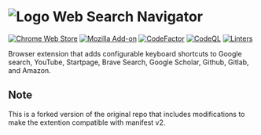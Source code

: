 # ![Logo](./src/icon48.png?raw=true) Web Search Navigator

[![Chrome Web Store](https://img.shields.io/chrome-web-store/rating/cohamjploocgoejdfanacfgkhjkhdkek?label=Chrome)](https://chrome.google.com/webstore/detail/web-search-navigator/cohamjploocgoejdfanacfgkhjkhdkek)
[![Mozilla Add-on](https://img.shields.io/amo/rating/web-search-navigator?label=Firefox)](https://addons.mozilla.org/en-US/firefox/addon/web-search-navigator/)
[![CodeFactor](https://www.codefactor.io/repository/github/infokiller/web-search-navigator/badge)](https://www.codefactor.io/repository/github/infokiller/web-search-navigator)
[![CodeQL](https://github.com/infokiller/web-search-navigator/actions/workflows/codeql-analysis.yml/badge.svg)](https://github.com/infokiller/web-search-navigator/actions/workflows/codeql-analysis.yml)
[![Linters](https://github.com/infokiller/web-search-navigator/actions/workflows/lint.yml/badge.svg)](https://github.com/infokiller/web-search-navigator/actions/workflows/lint.yml)

Browser extension that adds configurable keyboard shortcuts to Google search,
YouTube, Startpage, Brave Search, Google Scholar, Github, Gitlab, and Amazon.

## Note

This is a forked version of the original repo that includes modifications to make the extention compatible with manifest v2.
